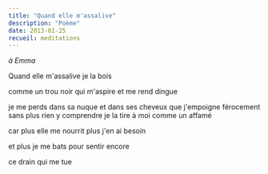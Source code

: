 ```yaml
---
title: "Quand elle m'assalive"
description: "Poème"
date: 2013-01-25
recueil: meditations
---
```


*à Emma*

Quand elle m'assalive
je la bois

comme un trou noir qui m'aspire et me rend dingue

je me perds dans sa nuque et dans ses cheveux
que j'empoigne férocement
sans plus rien y comprendre
je la tire à moi comme un affamé

car plus elle me nourrit
plus j'en ai besoin

et plus je me bats
pour sentir encore

ce drain qui me tue

